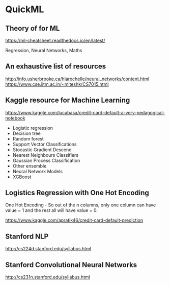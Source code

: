 # QuickML

## Theory of for ML

https://ml-cheatsheet.readthedocs.io/en/latest/

Regression, Neural Networks, Maths

## An exhaustive list of resources 

http://info.usherbrooke.ca/hlarochelle/neural_networks/content.html
https://www.cse.iitm.ac.in/~miteshk/CS7015.html

## Kaggle resource for Machine Learning

https://www.kaggle.com/lucabasa/credit-card-default-a-very-pedagogical-notebook

* Logistic regression
* Decision tree
* Random forest
* Support Vector Classifications
* Stocastic Gradient Descend
* Nearest Neighbours Classifiers
* Gaussian Process Classification
* Other ensemble
* Neural Network Models
* XGBoost

## Logistics Regression with One Hot Encoding
One Hot Encoding - So out of the n columns, only one column can have value = 1 and the rest all will have value = 0.

https://www.kaggle.com/apratik46/credit-card-default-prediction

## Stanford NLP

http://cs224d.stanford.edu/syllabus.html

## Stanford Convolutional Neural Networks

http://cs231n.stanford.edu/syllabus.html




